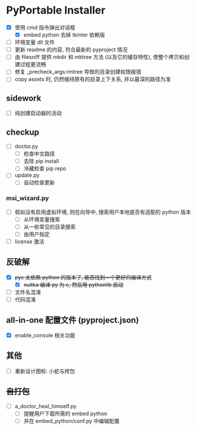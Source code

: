# PyPortable Installer

* [x] 使用 cmd 指令弹出对话框
    * [x] embed python 去掉 tkinter 依赖版
* [ ] 环境变量 dll 文件
* [ ] 更新 readme 的内容, 符合最新的 pyproject 情况
* [ ] 由 filesniff 提供 mkdir 和 mktree 方法 (以及它的缓存特性), 使整个拷贝和创建过程更流畅
* [ ] 修复 _precheck_args:rmtree 导致的目录创建权限报错
* [ ] copy assets 时, 仍然维持原有的目录上下关系, 并以最深的路径为准

## sidework

* [ ] 纯创建启动器的活动

## checkup

* [ ] doctor.py
    * [ ] 检查中文路径
    * [ ] 去除 pip install
    * [ ] 冷藏检查 pip repo
* [ ] update.py
    * [ ] 自动检查更新

### msi_wizard.py

* [ ] 假如没有启用虚拟环境, 则在向导中, 搜索用户本地是否有适配的 python 版本
    * [ ] 从环境变量搜索
    * [ ] 从一些常见的目录搜索
    * [ ] 由用户指定
* [ ] license 激活

## 反破解

* [x] ~~pyc 太依赖 python 的版本了, 能否找到一个更好的编译方式~~
    * [x] ~~nuitka 编译 py 为 c, 然后用 pythonlib 启动~~
* [ ] 文件名混淆
* [ ] 代码混淆

## all-in-one 配置文件 (pyproject.json)

* [x] enable_console 相关功能

## 其他

* [ ] 重新设计图标: 小蛇与挎包

## ~~自打包~~

* [ ] a_doctor_heal_himself.py
    * [ ] 提醒用户下载所需的 embed python
    * [ ] 并在 embed_python/conf.py 中编辑配置

